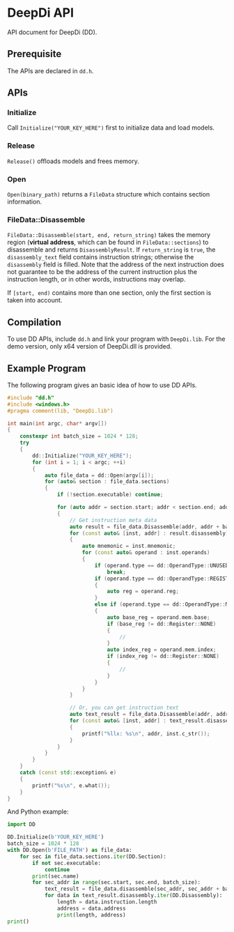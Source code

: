 
# DeepDi API

API document for DeepDi (DD).


## Prerequisite
The APIs are declared in `dd.h`.

## APIs

### Initialize
Call `Initialize("YOUR_KEY_HERE")` first to initialize data and load models.

### Release

`Release()` offloads models and frees memory.

### Open

`Open(binary_path)` returns a `FileData` structure which contains section information.

### FileData::Disassemble
`FileData::Disassemble(start, end, return_string)` takes the memory region (**virtual address**, which can be found in `FileData::sections`) to disassemble and returns `DisassemblyResult`. If `return_string` is `true`, the `disassembly_text` field contains instruction strings; otherwise the `disassembly` field is filled. Note that the address of the next instruction does not guarantee to be the address of the current instruction plus the instruction length, or in other words, instructions may overlap. 

If `[start, end)` contains more than one section, only the first section is taken into account.

## Compilation

To use DD APIs, include `dd.h` and link your program with `DeepDi.lib`. For the demo version, only x64 version of DeepDi.dll is provided.

## Example Program
The following program gives an basic idea of how to use DD APIs.

```c++
#include "dd.h"
#include <windows.h>
#pragma comment(lib, "DeepDi.lib")

int main(int argc, char* argv[])
{
	constexpr int batch_size = 1024 * 128;
	try
	{
        dd::Initialize("YOUR_KEY_HERE");
        for (int i = 1; i < argc; ++i)
        {
            auto file_data = dd::Open(argv[i]);
            for (auto& section : file_data.sections)
            {
                if (!section.executable) continue;

                for (auto addr = section.start; addr < section.end; addr += batch_size)
                {
                    // Get instruction meta data
                    auto result = file_data.Disassemble(addr, addr + batch_size, false);
                    for (const auto& [inst, addr] : result.disassembly)
                    {
                        auto mnemonic = inst.mnemonic;
                        for (const auto& operand : inst.operands)
                        {
                            if (operand.type == dd::OperandType::UNUSED) 
                                break;
                            if (operand.type == dd::OperandType::REGISTER)
                            {
                                auto reg = operand.reg;
                            }
                            else if (operand.type == dd::OperandType::MEM)
                            {
                                auto base_reg = operand.mem.base;
                                if (base_reg != dd::Register::NONE)
                                {
                                    // 
                                }
                                auto index_reg = operand.mem.index;
                                if (index_reg != dd::Register::NONE)
                                {
                                    // 
                                }
                            }
                        }
                    }

                    // Or, you can get instruction text
                    auto text_result = file_data.Disassemble(addr, addr + batch_size, true);
                    for (const auto& [inst, addr] : text_result.disassembly_text)
                    {
                        printf("%llx: %s\n", addr, inst.c_str());
                    }
                }
            }
        }
    }
	catch (const std::exception& e)
	{
		printf("%s\n", e.what());
	}
}
```

And Python example:

```python
import DD

DD.Initialize(b'YOUR_KEY_HERE')
batch_size = 1024 * 128
with DD.Open(b'FILE_PATH') as file_data:
    for sec in file_data.sections.iter(DD.Section):
        if not sec.executable:
            continue
        print(sec.name)
        for sec_addr in range(sec.start, sec.end, batch_size):
            text_result = file_data.disassemble(sec_addr, sec_addr + batch_size, False)
            for data in text_result.disassembly.iter(DD.Disassembly):
                length = data.instruction.length
                address = data.address
                print(length, address)
print()
```
